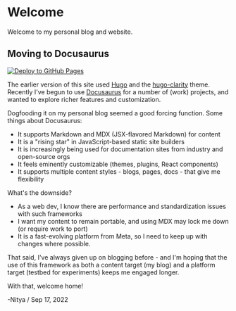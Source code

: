 # Welcome

Welcome to my personal blog and website. 

## Moving to Docusaurus
[![Deploy to GitHub Pages](https://github.com/nitya/nitya.dev/actions/workflows/deploy.yml/badge.svg)](https://github.com/nitya/nitya.dev/actions/workflows/deploy.yml)


The earlier version of this site used [Hugo](https://gohugo.io) and the [hugo-clarity](https://github.com/chipzoller/hugo-clarity#features) theme. Recently I've begun to use [Docusaurus](https://docusaurus) for a number of (work) projects, and wanted to explore richer features and customization. 

Dogfooding it on my personal blog seemed a good forcing function. Some things about Docusaurus:
 * It supports Markdown and MDX (JSX-flavored Markdown) for content
 * It is a "rising star" in JavaScript-based static site builders 
 * It is increasingly being used for documentation sites from industry and open-source orgs
 * It feels eminently customizable (themes, plugins, React components)
 * It supports multiple content styles - blogs, pages, docs - that give me flexibility

What's the downside?
 * As a web dev, I know there are performance and standardization issues with such frameworks
 * I want my content to remain portable, and using MDX may lock me down (or require work to port)
 * It is a fast-evolving platform from Meta, so I need to keep up with changes where possible.

 That said, I've always given up on blogging before - and I'm hoping that the use of this framework as both a content target (my blog) and a platform target (testbed for experiments) keeps me engaged longer.

 With that, welcome home!

 -Nitya / Sep 17, 2022